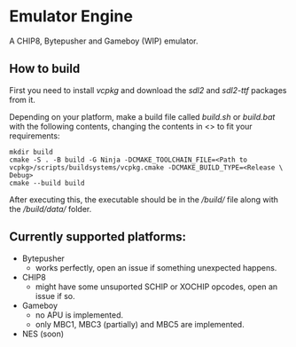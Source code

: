 # Emulator Engine

A CHIP8, Bytepusher and Gameboy (WIP) emulator.

## How to build

First you need to install *vcpkg* and download the *sdl2* and *sdl2-ttf* packages from it.

Depending on your platform, make a build file called *build.sh* or *build.bat* with the following contents, changing the contents in <> to fit your requirements:

```shell
mkdir build
cmake -S . -B build -G Ninja -DCMAKE_TOOLCHAIN_FILE=<Path to vcpkg>/scripts/buildsystems/vcpkg.cmake -DCMAKE_BUILD_TYPE=<Release \ Debug>
cmake --build build
```

After executing this, the executable should be in the */build/* file along with the */build/data/* folder.

## Currently supported platforms:
- Bytepusher
    - works perfectly, open an issue if something unexpected happens.
- CHIP8 
    - might have some unsuported SCHIP or XOCHIP opcodes, open an issue if so.
- Gameboy
    - no APU is implemented.
    - only MBC1, MBC3 (partially) and MBC5 are implemented.
- NES (soon)